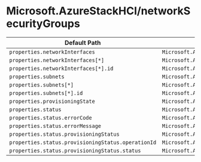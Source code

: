 # Microsoft.AzureStackHCI/networkSecurityGroups

| Default Path | Alias |
|---|---|
| `properties.networkInterfaces` | `Microsoft.AzureStackHCI/networkSecurityGroups/networkInterfaces` |
| `properties.networkInterfaces[*]` | `Microsoft.AzureStackHCI/networkSecurityGroups/networkInterfaces[*]` |
| `properties.networkInterfaces[*].id` | `Microsoft.AzureStackHCI/networkSecurityGroups/networkInterfaces[*].id` |
| `properties.subnets` | `Microsoft.AzureStackHCI/networkSecurityGroups/subnets` |
| `properties.subnets[*]` | `Microsoft.AzureStackHCI/networkSecurityGroups/subnets[*]` |
| `properties.subnets[*].id` | `Microsoft.AzureStackHCI/networkSecurityGroups/subnets[*].id` |
| `properties.provisioningState` | `Microsoft.AzureStackHCI/networkSecurityGroups/provisioningState` |
| `properties.status` | `Microsoft.AzureStackHCI/networkSecurityGroups/status` |
| `properties.status.errorCode` | `Microsoft.AzureStackHCI/networkSecurityGroups/status.errorCode` |
| `properties.status.errorMessage` | `Microsoft.AzureStackHCI/networkSecurityGroups/status.errorMessage` |
| `properties.status.provisioningStatus` | `Microsoft.AzureStackHCI/networkSecurityGroups/status.provisioningStatus` |
| `properties.status.provisioningStatus.operationId` | `Microsoft.AzureStackHCI/networkSecurityGroups/status.provisioningStatus.operationId` |
| `properties.status.provisioningStatus.status` | `Microsoft.AzureStackHCI/networkSecurityGroups/status.provisioningStatus.status` |

